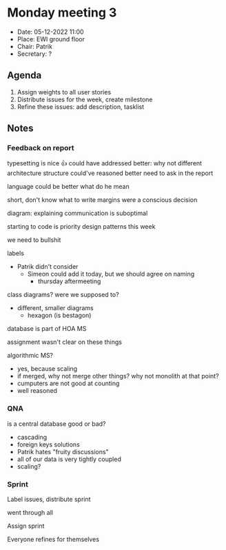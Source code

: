 # Monday meeting 3

- Date: 05-12-2022 11:00
- Place: EWI ground floor
- Chair: Patrik
- Secretary: ?

## Agenda

1. Assign weights to all user stories
2. Distribute issues for the week, create milestone
3. Refine these issues: add description, tasklist


## Notes

### Feedback on report
typesetting is nice 👍
could have addressed better:
why not different architecture
	structure
	could've reasoned better
	need to ask in the report
	
language could be better
	what do he mean


short, don't know what to write
	margins were a conscious decision
	
diagram:
	explaining communication is suboptimal
		

starting to code is priority
	design patterns this week
	
we need to bullshit

labels
  - Patrik didn't consider
    - Simeon could add it today, but we should agree on naming
      - thursday aftermeeting
	
class diagrams? were we supposed to?
  - different, smaller diagrams
	- hexagon (is bestagon)

database is part of HOA MS

assignment wasn't clear on these things

algorithmic MS?
  - yes, because scaling
  - if merged, why not merge other things? why not monolith at that point?
  - cumputers are not good at counting
  - well reasoned



### QNA

is a central database good or bad?
  - cascading
  - foreign keys solutions
  - Patrik hates "fruity discussions"
  - all of our data is very tightly coupled
  - scaling?


### Sprint

Label issues, distribute sprint

went through all

Assign sprint

Everyone refines for themselves